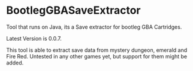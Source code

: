 # BootlegGBASaveExtractor
Tool that runs on Java, its a Save extractor for bootleg GBA Cartridges.

Latest Version is 0.0.7.

This tool is able to extract save data from mystery dungeon, emerald and Fire Red. Untested in any other games yet, but support for them might be added.
